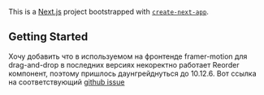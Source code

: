 This is a [Next.js](https://nextjs.org/) project bootstrapped with [`create-next-app`](https://github.com/vercel/next.js/tree/canary/packages/create-next-app).

## Getting Started

Хочу добавить что в используемом на фронтенде framer-motion для drag-and-drop в последних версиях некоректно работает Reorder компонент, поэтому пришлось даунгрейднуться до 10.12.6. Вот ссылка на соответствующий [github issue](https://github.com/framer/motion/issues/2183)
